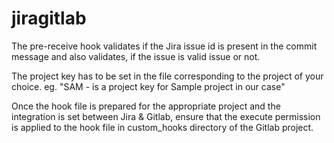 # jiragitlab

The pre-receive hook validates if the Jira issue id is present in the commit message and also validates, if the issue is valid issue or not.

The project key has to be set in the file corresponding to the project of your choice. eg. "SAM - is a project key for Sample project in our case"

Once the hook file is prepared for the appropriate project and the integration is set between Jira & Gitlab, ensure that the execute permission is applied to the hook file in custom_hooks directory of the Gitlab project.

